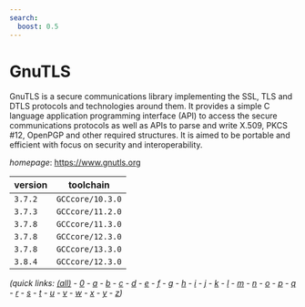 ```yaml
---
search:
  boost: 0.5
---
```

# GnuTLS

GnuTLS is a secure communications library implementing the SSL, TLS  and DTLS protocols and technologies around them. It provides a simple  C language application programming interface (API) to access the secure  communications protocols as well as APIs to parse and write X.509, PKCS #12,  OpenPGP and other required structures. It is aimed to be portable  and efficient with focus on security and interoperability.

*homepage*: <https://www.gnutls.org>

version | toolchain
--------|----------
``3.7.2`` | ``GCCcore/10.3.0``
``3.7.3`` | ``GCCcore/11.2.0``
``3.7.8`` | ``GCCcore/11.3.0``
``3.7.8`` | ``GCCcore/12.3.0``
``3.7.8`` | ``GCCcore/13.3.0``
``3.8.4`` | ``GCCcore/12.3.0``


*(quick links: [(all)](../index.md) - [0](../0/index.md) - [a](../a/index.md) - [b](../b/index.md) - [c](../c/index.md) - [d](../d/index.md) - [e](../e/index.md) - [f](../f/index.md) - [g](../g/index.md) - [h](../h/index.md) - [i](../i/index.md) - [j](../j/index.md) - [k](../k/index.md) - [l](../l/index.md) - [m](../m/index.md) - [n](../n/index.md) - [o](../o/index.md) - [p](../p/index.md) - [q](../q/index.md) - [r](../r/index.md) - [s](../s/index.md) - [t](../t/index.md) - [u](../u/index.md) - [v](../v/index.md) - [w](../w/index.md) - [x](../x/index.md) - [y](../y/index.md) - [z](../z/index.md))*

